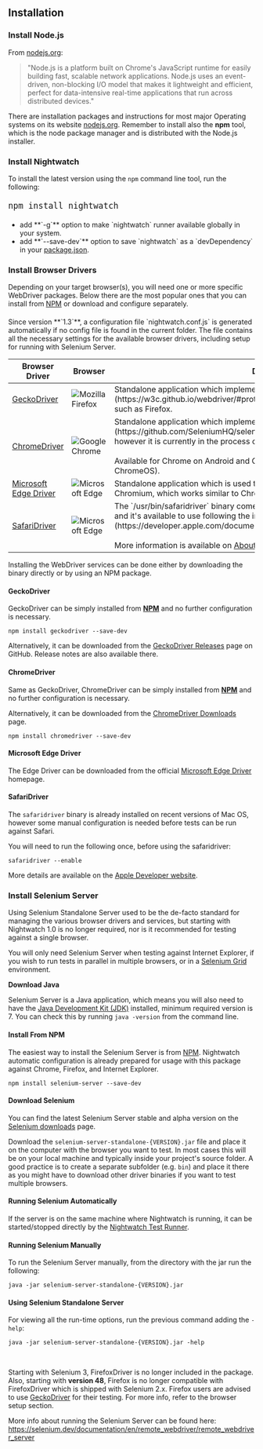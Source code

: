 ## Installation

### Install Node.js

From [nodejs.org][1]:

> "Node.js is a platform built on Chrome's JavaScript runtime for easily building fast, scalable network applications. Node.js uses an event-driven, non-blocking I/O model that makes it lightweight and efficient, perfect for data-intensive real-time applications that run across distributed devices."

There are installation packages and instructions for most major Operating systems on its website [nodejs.org][2]. Remember to install also the **npm** tool, which is the node package manager and is distributed with the Node.js installer.

<h3 id="install-nightwatch"><span>Install Nightwatch</span></h3>

To install the latest version using the <code>npm</code> command line tool, run the following:

<pre style="font-size:20px"><code class="language-bash">npm install nightwatch</code></pre>

<ul style="margin-top:20px">
<li>add **`-g`** option to make `nightwatch` runner available globally in your system.</li>
<li>add **`--save-dev`** option to save `nightwatch` as a `devDependency` in your <a href="https://docs.npmjs.com/files/package.json" target="_blank">package.json</a>.</li>
</ul>

<h3 id="install-webdriver"><span>Install Browser Drivers</span></h3>

Depending on your target browser(s), you will need one or more specific WebDriver packages. Below there are the most popular ones that you can install from [NPM][3] or download and configure separately.

<div class="alert alert-info" style="margin-top:20px">
Since version **`1.3`**, a configuration file `nightwatch.conf.js` is generated automatically if no config file is found in the current folder. The file contains all the necessary settings for the available browser drivers, including setup for running with Selenium Server.
</div>

<table class="table table-bordered table-striped">
<thead>
 <tr>
   <th style="width: 200px;">Browser Driver</th>
   <th style="width: 100px; text-align:center">Browser</th>
   <th>Description</th>
 </tr>
</thead>
<tbody>
  <tr>
    <td><a class="local-nav" href="/gettingstarted/installation/#install-geckodriver">GeckoDriver</a></td>
    <td class="browser"><img alt="Mozilla Firefox" src="https://nightwatchjs.org/img/logos/Firefox_Logo_2017.png"/></td>
    <td>Standalone application which implements the [W3C WebDriver protocol](https://w3c.github.io/webdriver/#protocol) to communicate with Gecko browsers, such as Firefox.</td>
  </tr>
  
  <tr>
    <td><a class="local-nav" href="/gettingstarted/installation/#install-chromedriver">ChromeDriver</a></td>
    <td class="browser"><img alt="Google Chrome" src="https://nightwatchjs.org/img/logos/1200px-Google_Chrome_icon.svg.png"/></td>
    <td>Standalone application which implements the [JSON Wire Protocol](https://github.com/SeleniumHQ/selenium/wiki/JsonWireProtocol) for Chromium, however it is currently in the process of transitioning to the W3C WebDriver spec.<br><br>Available for Chrome on Android and Chrome on Desktop (Mac, Linux, Windows and ChromeOS).</td>
  </tr>
  
  <tr>
     <td><a class="local-nav" href="/gettingstarted/installation/#install-microsoftedge">Microsoft Edge Driver</a></td>
     <td class="browser"><img alt="Microsoft Edge" src="https://nightwatchjs.org/img/logos/Microsoft_Edge_logo.svg.png"/></td>
     <td>Standalone application which is used to drive the recent Edge browser, based on Chromium, which works similar to ChromeDriver.</td>
  </tr>
  
  <tr>
    <td><a class="local-nav" href="/gettingstarted/installation/#install-safaridriver">SafariDriver</a></td>
    <td class="browser"><img alt="Microsoft Edge" src="https://nightwatchjs.org/img/logos/safari_icon_large_2x.png"/></td>
    <td>The `/usr/bin/safaridriver` binary comes pre-installed with recent versions of Mac OS and it's available to use following the instructions on [Apple Developer website](https://developer.apple.com/documentation/webkit/testing_with_webdriver_in_safari).
    <br><br>More information is available on <a href="https://developer.apple.com/documentation/webkit/about_webdriver_for_safari" target="_blank">About WebDriver for Safari</a> page.
    </td>
  </tr>
 
 </tbody>
</table>

Installing the WebDriver services can be done either by downloading the binary directly or by using an NPM package.

<h4 id="install-geckodriver">GeckoDriver</h4>

GeckoDriver can be simply installed from **[NPM][4]** and no further configuration is necessary.

<pre><code class="language-bash">npm install geckodriver --save-dev</code></pre>

Alternatively, it can be downloaded from the [GeckoDriver Releases][5] page on GitHub. Release notes are also available there.

<h4 id="install-chromedriver">ChromeDriver</h4>

Same as GeckoDriver, ChromeDriver can be simply installed from **[NPM][6]** and no further configuration is necessary.

Alternatively, it can be downloaded from the [ChromeDriver Downloads][7] page.

<pre><code class="language-bash">npm install chromedriver --save-dev</code></pre>

<h4 id="install-microsoftedge">Microsoft Edge Driver</h4>

The Edge Driver can be downloaded from the official [Microsoft Edge Driver][8] homepage.

<h4 id="install-safaridriver">SafariDriver</h4>

The `safaridriver` binary is already installed on recent versions of Mac OS, however some manual configuration is needed before tests can be run against Safari.

You will need to run the following once, before using the safaridriver:

<pre><code class="language-bash">safaridriver --enable</code></pre>

More details are available on the [Apple Developer website][9].

<h3 id="install-selenium-server"><span>Install Selenium Server</span></h3>

Using Selenium Standalone Server used to be the de-facto standard for managing the various browser drivers and services, but starting with Nightwatch 1.0 is no longer required, nor is it recommended for testing against a single browser. 

You will only need Selenium Server when testing against Internet Explorer, if you wish to run tests in parallel in multiple browsers, or in a [Selenium Grid][10] environment.  

**Download Java**

Selenium Server is a Java application, which means you will also need to have the [Java Development Kit (JDK)][11] installed, minimum required version is 7. You can check this by running `java -version` from the command line.

#### Install From NPM
The easiest way to install the Selenium Server is from [NPM][12]. Nightwatch automatic configuration is already prepared for usage with this package against Chrome, Firefox, and Internet Explorer.

<pre><code class="language-bash">npm install selenium-server --save-dev</code></pre>

#### Download Selenium

You can find the latest Selenium Server stable and alpha version on the [Selenium downloads][13] page. 

Download the `selenium-server-standalone-{VERSION}.jar` file and place it on the computer with the browser you want to test. In most cases this will be on your local machine and typically inside your project's source folder. A good practice is to create a separate subfolder (e.g. `bin`) and place it there as you might have to download other driver binaries if you want to test multiple browsers.  

#### Running Selenium Automatically

If the server is on the same machine where Nightwatch is running, it can be started/stopped directly by the [Nightwatch Test Runner][14].

#### Running Selenium Manually

To run the Selenium Server manually, from the directory with the jar run the following:

<pre><code class="language-bash">java -jar selenium-server-standalone-{VERSION}.jar</code></pre>

#### Using Selenium Standalone Server
For viewing all the run-time options, run the previous command adding the `-help`:

<pre><code class="language-bash">java -jar selenium-server-standalone-{VERSION}.jar -help</code></pre>
<br>
<p class="alert alert-warning">Starting with Selenium 3, FirefoxDriver is no longer included in the package. Also, starting with <strong>version 48</strong>, Firefox is no longer compatible with FirefoxDriver which is shipped with Selenium 2.x. Firefox users are advised to use <a href="https://github.com/mozilla/geckodriver/releases" target="_blank">GeckoDriver</a> for their testing. For more info, refer to the browser setup section.</p>

More info about running the Selenium Server can be found here: https://selenium.dev/documentation/en/remote_webdriver/remote_webdriver_server

[1]:	https://nodejs.org/
[2]:	https://nodejs.org/
[3]:	https://npmjs.com
[4]:	https://www.npmjs.com/package/geckodriver
[5]:	https://github.com/mozilla/geckodriver/releases
[6]:	https://www.npmjs.com/package/chromedriver
[7]:	https://chromedriver.chromium.org/downloads
[8]:	https://developer.microsoft.com/en-us/microsoft-edge/tools/webdriver/
[9]:	https://developer.apple.com/documentation/webkit/testing_with_webdriver_in_safari
[10]:	https://selenium.dev/documentation/en/grid/
[11]:	https://www.oracle.com/technetwork/java/javase/downloads/index.html
[12]:	https://www.npmjs.com/package/selenium-server
[13]:	https://selenium-release.storage.googleapis.com/index.html
[14]:	https://nightwatchjs.org/guide#test-runner
